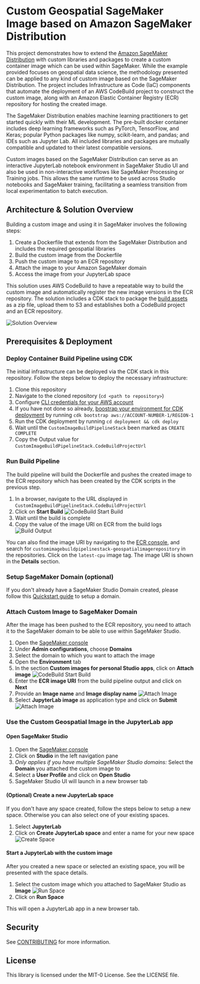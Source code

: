 # Custom Geospatial SageMaker Image based on Amazon SageMaker Distribution

This project demonstrates how to extend the [Amazon SageMaker Distribution](https://github.com/aws/sagemaker-distribution) with custom libraries and packages to create a custom container image which can be used within SageMaker. While the example provided focuses on geospatial data science, the methodology presented can be applied to any kind of custom image based on the SageMaker Distribution. The project includes Infrastructure as Code (IaC) components that automate the deployment of an AWS CodeBuild project to construct the custom image, along with an Amazon Elastic Container Registry (ECR) repository for hosting the created image.

The SageMaker Distribution enables machine learning practitioners to get started quickly with their ML development. The pre-built docker  container includes deep learning frameworks such as PyTorch, TensorFlow, and Keras; popular Python packages like numpy, scikit-learn, and pandas; and IDEs such as Jupyter Lab. All included libraries and packages are mutually compatible and updated to their latest compatible versions.

Custom images based on the SageMaker Distribution can serve as an interactive JupyterLab notebook environment in SageMaker Studio UI and also be used in non-interactive workflows like SageMaker Processing or Training jobs. This allows the same runtime to be used across Studio notebooks and SageMaker training, facilitating a seamless transition from local experimentation to batch execution.

## Architecture & Solution Overview

Building a custom image and using it in SageMaker involves the following steps:

1. Create a Dockerfile that extends from the SageMaker Distribution and includes the required geospatial libraries
2. Build the custom image from the Dockerfile
3. Push the custom image to an ECR repository
4. Attach the image to your Amazon SageMaker domain
5. Access the image from your JupyterLab space

This solution uses AWS CodeBuild to have a repeatable way to build the custom image and automatically register the new image versions in the  ECR repository. The solution includes a CDK stack to package the [build assets](assets) as a zip file, upload them to S3 and establishes both a CodeBuild project and an ECR repository.

![Solution Overview](images/solution_overview.png)

## Prerequisites & Deployment

### Deploy Container Build Pipeline using CDK

The initial infrastructure can be deployed via the CDK stack in this repository. Follow the steps below to deploy the necessary infrastructure:

1. Clone this repository
2. Navigate to the cloned repository (`cd <path to repository>`)
3. Configure [CLI credentials for your AWS account](https://docs.aws.amazon.com/cli/latest/userguide/cli-chap-configure.html)
4. If you have not done so already, [boostrap your environment for CDK deployment](https://docs.aws.amazon.com/cdk/v2/guide/bootstrapping.html#bootstrapping-env) by running `cdk bootstrap aws://ACCOUNT-NUMBER-1/REGION-1`
5. Run the CDK deployment by running `cd deployment && cdk deploy`
6. Wait until the `CustomImageBuildPipelineStack` been marked as `CREATE COMPLETE`
7. Copy the Output value for `CustomImageBuildPipelineStack.CodeBuildProjectUrl`

### Run Build Pipeline

The build pipeline will build the Dockerfile and pushes the created image to the ECR repository which has been created by the CDK scripts in the previous step.

1. In a browser, navigate to the URL displayed in  `CustomImageBuildPipelineStack.CodeBuildProjectUrl`
2. Click on **Start Build**
![CodeBuild Start Build](images/codebuild_start.png)
3. Wait until the build is complete
4. Copy the value of the image URI on ECR from the build logs
![Build Output](images/build_output.png)

You can also find the image URI by navigating to the [ECR console](https://console.aws.amazon.com/ecr), and search for `customimagebuildpipelinestack-geospatialimagerepository` in the repositories. Click on the `latest-cpu` image tag. The image URI is shown in the **Details** section.  

### Setup SageMaker Domain (optional)

If you don't already have a SageMaker Studio Domain created, please follow this [Quickstart guide](https://docs.aws.amazon.com/sagemaker/latest/dg/onboard-quick-start.html) to setup a domain.

### Attach Custom Image to SageMaker Domain

After the image has been pushed to the ECR repository, you need to attach it to the SageMaker domain to be able to use within SageMaker Studio.

1. Open the [SageMaker console](https://console.aws.amazon.com/sagemaker)
2. Under **Admin configurations**, choose **Domains**
3. Select the domain to which you want to attach the image
4. Open the **Environment** tab
5. In the section **Custom images for personal Studio apps**, click on **Attach image**
![CodeBuild Start Build](images/studio_attach_image.png)
6. Enter the **ECR image URI** from the build pipeline output and click on **Next**
7. Provide an **Image name** and **Image display name**
![Attach Image](images/attach_image_01.png)
8. Select **JupyterLab image** as application type and click on **Submit**
![Attach Image](images/attach_image_02.png)

### Use the Custom Geospatial Image in the JupyterLab app

#### Open SageMaker Studio

1. Open the [SageMaker console](https://console.aws.amazon.com/sagemaker)
2. Click on **Studio** in the left navigation pane
3. *Only applies if you have multiple SageMaker Studio domains:* Select the **Domain** you attached the custom image to
4. Select a **User Profile** and click on **Open Studio**
5. SageMaker Studio UI will launch in a new browser tab

#### (Optional) Create a new JupyterLab space

If you don't have any space created, follow the steps below to setup a new space. Otherwise you can also select one of your existing spaces.

1. Select **JupyterLab**
2. Click on **Create JupyterLab space** and enter a name for your new space
![Create Space](images/studio_new_space.png)

#### Start a JupyterLab with the custom image

After you created a new space or selected an existing space, you will be presented with the space details.

1. Select the custom image which you attached to SageMaker Studio as **Image**
![Run Space](images/studio_run_space.png)
2. Click on **Run Space**

This will open a JupyterLab app in a new browser tab.

## Security

See [CONTRIBUTING](CONTRIBUTING.md#security-issue-notifications) for more information.

## License

This library is licensed under the MIT-0 License. See the LICENSE file.

